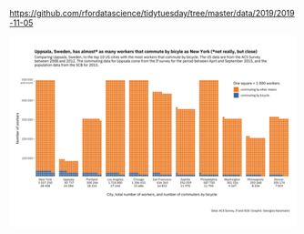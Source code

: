 https://github.com/rfordatascience/tidytuesday/tree/master/data/2019/2019-11-05

![](plots/commute-waffle.png)
